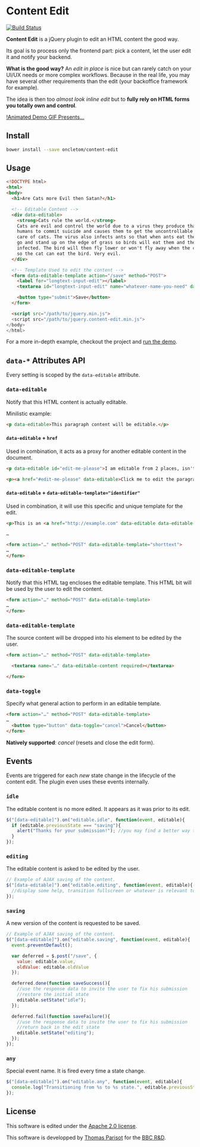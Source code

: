 # Content Edit

[![Build Status](https://travis-ci.org/oncletom/content-edit.png?branch=master)](https://travis-ci.org/oncletom/content-edit)

**Content Edit** is a jQuery plugin to edit an HTML content the good way.

Its goal is to process only the frontend part: pick a content, let the user edit it and notify your backend.

**What is the good way?**
An *edit in place* is nice but can rarely catch on your UI/UX needs or more complex workflows.
Because in the real life, you may have several other requirements than the edit (your backoffice framework for example).

The idea is then too *almost look inline edit* but
to **fully rely on HTML forms you totally own and control**.

[!Animated Demo GIF Presents…](demo/demo.gif)

## Install

```bash
bower install --save oncletom/content-edit
```

## Usage

```html
<!DOCTYPE html>
<html>
<body>
  <h1>Are Cats more Evil then Satan?</h1>

  <!-- Editable Content -->
  <div data-editable>
    <strong>Cats rule the world.</strong>
    Cats are evil and control the world due to a virus they produce that causes
    humans to commit suicide and causes them to get the uncontrollable urge to take
    care of cats. The virus also infects ants so that when ants eat the cat poop they
    go and stand up on the edge of grass so birds will eat them and then the bird is
    infected. The bird will then fly lower or won't fly away when the cat comes near
    so the cat can eat the bird. Very evil.
  </div>

  <!-- Template Used to edit the content -->
  <form data-editable-template action="/save" method="POST">
    <label for="longtext-input-edit"></label>
    <textarea id="longtext-input-edit" name="whatever-name-you-need" data-editable-content required></textarea>

    <button type="submit">Save</button>
  </form>

  <script src="/path/to/jquery.min.js">
  <script src="/path/to/jquery.content-edit.min.js">
</body>
</html>
```

For a more in-depth example, checkout the project and [run the demo](demo/index.html).

## `data-*` Attributes API

Every setting is scoped by the `data-editable` attribute.

### `data-editable`

Notify that this HTML content is actually editable.

Minilistic example:
```html
<p data-editable>This paragraph content will be editable.</p>
```

#### `data-editable` + `href`

Used in combination, it acts as a proxy for another editable content in the document.

```html
<p data-editable id="edit-me-please">I am editable from 2 places, isn't it great?</p>

<p><a href="#edit-me-please" data-editable>Click me to edit the paragraph</a>.</p>
```

#### `data-editable` + `data-editable-template="identifier"`

Used in combination, it will use this specific and unique template for the edit.

```html
<p>This is an <a href="http://example.com" data-editable data-editable-template="shorttext">editable hyperlink</a>.</p>

…

<form action="…" method="POST" data-editable-template="shorttext">
…
</form>
```

### `data-editable-template`

Notify that this HTML tag encloses the editable template.
This HTML bit will be used by the user to edit the content.

```html
<form action="…" method="POST" data-editable-template>
…
</form>
```

### `data-editable-template`

The source content will be dropped into his element to be edited by the user.

```html
<form action="…" method="POST" data-editable-template>

  <textarea name="…" data-editable-content required></textarea>

</form>
```

### `data-toggle`

Specify what general action to perform in an editable template.

```html
<form action="…" method="POST" data-editable-template>
…
  <button type="button" data-toggle="cancel">Cancel</button>
</form>
```

**Natively supported**: *cancel* (resets and close the edit form).

## Events

Events are triggered for each *new* state change in the lifecycle of the content edit.
The plugin even uses these events internally.

### `idle`

The editable content is no more edited. It appears as it was prior to its edit.

```javascript
$("[data-editable]").on("editable.idle", function(event, editable){
  if (editable.previousState === "saving"){
    alert("Thanks for your submission!"); //you may find a better way than `alert` to inform the user.
  }
});
```

### `editing`

The editable content is asked to be edited by the user.

```javascript
// Example of AJAX saving of the content.
$("[data-editable]").on("editable.editing", function(event, editable){
  //display some help, transition fullscreen or whatever is relevant to assist the user
});
```

### `saving`

A new version of the content is requested to be saved.

```javascript
// Example of AJAX saving of the content.
$("[data-editable]").on("editable.saving", function(event, editable){
  event.preventDefault();

  var deferred = $.post("/save", {
    value: editable.value,
    oldValue: editable.oldValue
  });

  deferred.done(function saveSuccess(){
    //use the response data to invite the user to fix his submission
    //restore the initial state
    editable.setState("idle");
  });

  deferred.fail(function saveFailure(){
    //use the response data to invite the user to fix his submission
    //return back in the edit state
    editable.setState("editing");
  });
});
```

### `any`

Special event name. It is fired every time a state change.

```javascript
$("[data-editable]").on("editable.any", function(event, editable){
  console.log("Transitioning from %s to %s state.", editable.previousState, editable.state);
});
```

## License

This software is edited under the [Apache 2.0 license](http://opensource.org/licenses/Apache-2.0).

This software is developped by [Thomas Parisot](https://oncletom.io) for the [BBC R&D](http://www.bbc.co.uk/rd).

